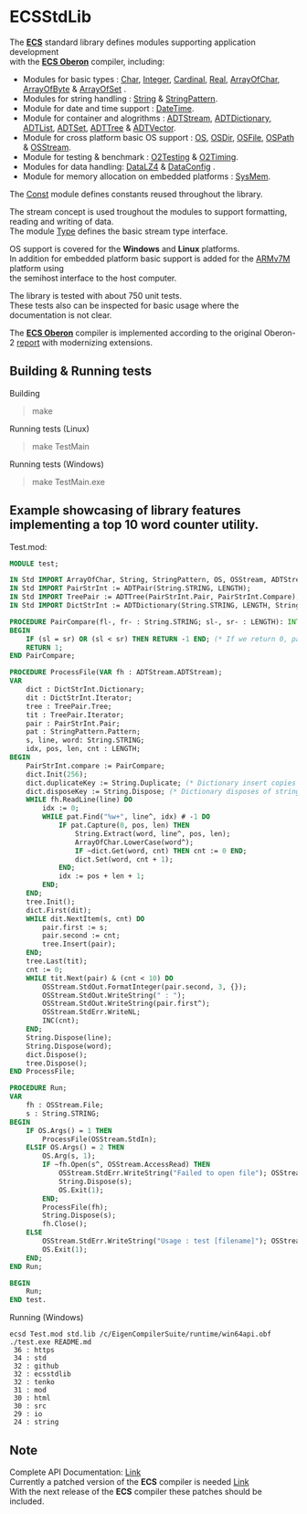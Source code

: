 # ECSStdLib

The **[ECS](https://ecs.openbrace.org/)** standard library defines modules supporting application development  
with the **[ECS Oberon](https://ecs.openbrace.org/manual/manualch7.html)** compiler, including:

 * Modules for basic types : [Char](https://tenko.github.io/ECSStdLib/src/Std.Char.mod.html), [Integer](https://tenko.github.io/ECSStdLib/src/Std.Integer.mod.html), [Cardinal](https://tenko.github.io/ECSStdLib/src/Std.Cardinal.mod.html), [Real](https://tenko.github.io/ECSStdLib/src/Std.Real.mod.html), [ArrayOfChar](https://tenko.github.io/ECSStdLib/src/Std.ArrayOfChar.mod.html), [ArrayOfByte](https://tenko.github.io/ECSStdLib/src/Std.ArrayOfByte.mod.html) & [ArrayOfSet](https://tenko.github.io/ECSStdLib/src/Std.ArrayOfSet.mod.html) .
 * Modules for string handling : [String](https://tenko.github.io/ECSStdLib/src/Std.String.mod.html) & [StringPattern](https://tenko.github.io/ECSStdLib/src/Std.StringPattern.mod.html).
 * Module for date and time support : [DateTime](https://tenko.github.io/ECSStdLib/src/Std.DateTime.mod.html).
 * Module for container and alogrithms : [ADTStream](https://tenko.github.io/ECSStdLib/src/Std.ADTStream.mod.html), [ADTDictionary](https://tenko.github.io/ECSStdLib/src/Std.ADTDictionary.mod.html), [ADTList](https://tenko.github.io/ECSStdLib/src/Std.ADTList.mod.html), [ADTSet](https://tenko.github.io/ECSStdLib/src/Std.ADTSet.mod.html), [ADTTree](https://tenko.github.io/ECSStdLib/src/Std.ADTTree.mod.html) & [ADTVector](https://tenko.github.io/ECSStdLib/src/Std.ADTVector.mod.html).
 * Module for cross platform basic OS support : [OS](https://tenko.github.io/ECSStdLib/src/Std.OS.mod.html), [OSDir](https://tenko.github.io/ECSStdLib/src/Std.OSDir.mod.html), [OSFile](https://tenko.github.io/ECSStdLib/src/Std.OSFile.mod.html), [OSPath](https://tenko.github.io/ECSStdLib/src/Std.OSPath.mod.html) & [OSStream](https://tenko.github.io/ECSStdLib/src/Std.OSStream.mod.html).
 * Module for testing & benchmark : [O2Testing](https://tenko.github.io/ECSStdLib/src/Std.O2Testing.mod.html) & [O2Timing](https://tenko.github.io/ECSStdLib/src/Std.O2Timing.mod.html).
 * Modules for data handling: [DataLZ4](https://tenko.github.io/ECSStdLib/src/Std.DataLZ4.mod.html) & [DataConfig](https://tenko.github.io/ECSStdLib/src/Std.DataConfig.mod.html) .
 * Module for memory allocation on embedded platforms : [SysMem](https://github.com/tenko/ECSStdLib/blob/main/src/Std.SysMem.mod).

The [Const](https://tenko.github.io/ECSStdLib/src/Std.Const.mod.html) module defines constants reused throughout the library.

The stream concept is used troughout the modules to support formatting, reading and writing of data.  
The module [Type](https://tenko.github.io/ECSStdLib/src/Std.Type.mod.html) defines the basic stream type interface. 

OS support is covered for the **Windows** and **Linux** platforms.  
In addition for embedded platform basic support is added for the [ARMv7M](https://github.com/tenko/ECSStdLib/blob/main/src/armv7mrun.asm) platform using  
the semihost interface to the host computer.

The library is tested with about 750 unit tests.  
These tests also can be inspected for basic usage where the documentation is not clear.  

The **[ECS Oberon](https://ecs.openbrace.org/manual/manualch7.html)** compiler is implemented according to the original
Oberon-2 [report](https://www.ssw.uni-linz.ac.at/Research/Papers/Oberon2.pdf) with modernizing extensions.

## Building & Running tests

Building

> make

Running tests (Linux)

> make TestMain

Running tests (Windows)

> make TestMain.exe

## Example showcasing of library features implementing a top 10 word counter utility.

Test.mod:

```modula-2
MODULE test;

IN Std IMPORT ArrayOfChar, String, StringPattern, OS, OSStream, ADTStream;
IN Std IMPORT PairStrInt := ADTPair(String.STRING, LENGTH);
IN Std IMPORT TreePair := ADTTree(PairStrInt.Pair, PairStrInt.Compare);
IN Std IMPORT DictStrInt := ADTDictionary(String.STRING, LENGTH, String.Hash, String.Equal);

PROCEDURE PairCompare(fl-, fr- : String.STRING; sl-, sr- : LENGTH): INTEGER;
BEGIN
    IF (sl = sr) OR (sl < sr) THEN RETURN -1 END; (* If we return 0, pairs would be overwritten *)
    RETURN 1;
END PairCompare;

PROCEDURE ProcessFile(VAR fh : ADTStream.ADTStream);
VAR
    dict : DictStrInt.Dictionary;
    dit : DictStrInt.Iterator;
    tree : TreePair.Tree;
    tit : TreePair.Iterator;
    pair : PairStrInt.Pair;
    pat : StringPattern.Pattern;
    s, line, word: String.STRING;
    idx, pos, len, cnt : LENGTH;
BEGIN
    PairStrInt.compare := PairCompare;
    dict.Init(256);
    dict.duplicateKey := String.Duplicate; (* Dictionary insert copies of strings *)
    dict.disposeKey := String.Dispose; (* Dictionary disposes of strings *)
    WHILE fh.ReadLine(line) DO
        idx := 0;
        WHILE pat.Find("%w+", line^, idx) # -1 DO
            IF pat.Capture(0, pos, len) THEN
                String.Extract(word, line^, pos, len);
                ArrayOfChar.LowerCase(word^);
                IF ~dict.Get(word, cnt) THEN cnt := 0 END;
                dict.Set(word, cnt + 1);
            END;
            idx := pos + len + 1;
        END;
    END;
    tree.Init();
    dict.First(dit);
    WHILE dit.NextItem(s, cnt) DO
        pair.first := s;
        pair.second := cnt;
        tree.Insert(pair);
    END;
    tree.Last(tit);
    cnt := 0;
    WHILE tit.Next(pair) & (cnt < 10) DO
        OSStream.StdOut.FormatInteger(pair.second, 3, {});
        OSStream.StdOut.WriteString(" : ");
        OSStream.StdOut.WriteString(pair.first^);
        OSStream.StdErr.WriteNL;
        INC(cnt);
    END;
    String.Dispose(line);
    String.Dispose(word);
    dict.Dispose();
    tree.Dispose();
END ProcessFile;

PROCEDURE Run;
VAR
    fh : OSStream.File;
    s : String.STRING;
BEGIN
    IF OS.Args() = 1 THEN
        ProcessFile(OSStream.StdIn);
    ELSIF OS.Args() = 2 THEN
        OS.Arg(s, 1);
        IF ~fh.Open(s^, OSStream.AccessRead) THEN
            OSStream.StdErr.WriteString("Failed to open file"); OSStream.StdErr.WriteNL;
            String.Dispose(s);
            OS.Exit(1);
        END;
        ProcessFile(fh);
        String.Dispose(s);
        fh.Close();
    ELSE
        OSStream.StdErr.WriteString("Usage : test [filename]"); OSStream.StdErr.WriteNL;
        OS.Exit(1);
    END;
END Run;

BEGIN
    Run;
END test.

```

Running (Windows)

```
ecsd Test.mod std.lib /c/EigenCompilerSuite/runtime/win64api.obf
./test.exe README.md
 36 : https
 34 : std
 32 : github
 32 : ecsstdlib
 32 : tenko
 31 : mod
 30 : html
 30 : src
 29 : io
 24 : string
```

## Note

Complete API Documentation: [Link](https://tenko.github.io/ECSStdLib/)  
Currently a patched version of the **ECS** compiler is needed [Link](https://github.com/tenko/ECS)  
With the next release of the **ECS** compiler these patches should be included. 
